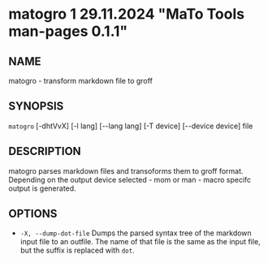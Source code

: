 # matogro 1 29.11.2024 "MaTo Tools man-pages 0.1.1"

## NAME

matogro - transform markdown file to groff

## SYNOPSIS

`matogro` [-dhtVvX] [-l lang] [--lang lang] [-T device] [--device device] file

## DESCRIPTION

matogro parses markdown files and transoforms them
to groff format. Depending on the output device
selected - mom or man - macro specifc output is
generated.

## OPTIONS

- `-X, --dump-dot-file` Dumps the parsed syntax
  tree of the markdown input file to an outfile.
  The name of that file is the same as the input
  file, but the suffix is replaced with `dot`.
